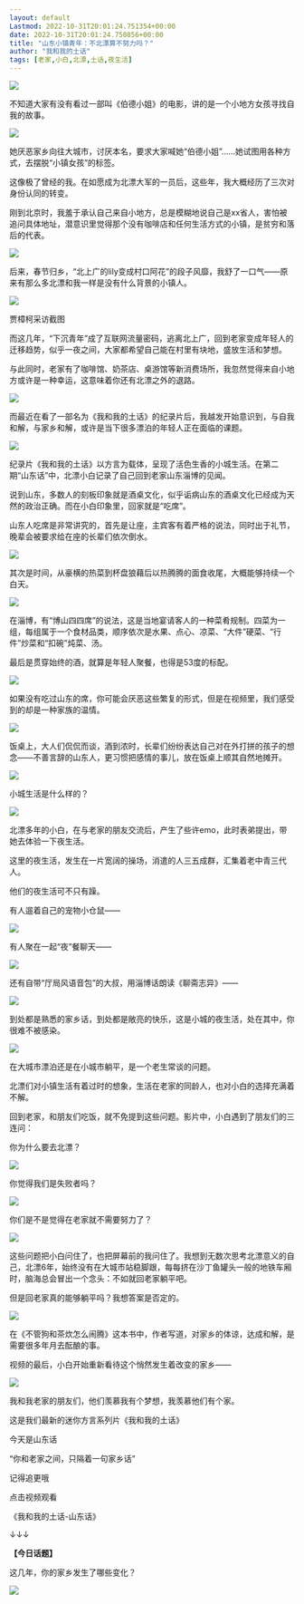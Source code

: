 ```yaml
---
layout: default
Lastmod: 2022-10-31T20:01:24.751354+00:00
date: 2022-10-31T20:01:24.750856+00:00
title: "山东小镇青年：不北漂算不努力吗？"
author: "我和我的土话"
tags: [老家,小白,北漂,土话,夜生活]
---
```


![](https://images.weserv.nl/?url=https%3A//mmbiz.qpic.cn/mmbiz_jpg/rrBWOSuXd7KpduicKqcIHehu0icfvEKXBSApMdrE5IqxiajXHP0kpPuAuzssV2ibesAbVjiavVISgGZBxrelqnpJhSw/640%3Fwx_fmt%3Djpeg)

  

  

不知道大家有没有看过一部叫《伯德小姐》的电影，讲的是一个小地方女孩寻找自我的故事。

  

![](https://images.weserv.nl/?url=https%3A//mmbiz.qpic.cn/mmbiz_jpg/rrBWOSuXd7KpduicKqcIHehu0icfvEKXBS551jVXpxgL0KuSnIgg1cgKSXr73h1xLU4WRoAfzGX0VUz2iaaLrVsyw/640%3Fwx_fmt%3Djpeg)

  

她厌恶家乡向往大城市，讨厌本名，要求大家喊她“伯德小姐”……她试图用各种方式，去摆脱“小镇女孩”的标签。

这像极了曾经的我。在如愿成为北漂大军的一员后，这些年，我大概经历了三次对身份认同的转变。

刚到北京时，我羞于承认自己来自小地方，总是模糊地说自己是xx省人，害怕被追问具体地址，潜意识里觉得那个没有咖啡店和任何生活方式的小镇，是贫穷和落后的代表。

  

![](https://images.weserv.nl/?url=https%3A//mmbiz.qpic.cn/mmbiz_jpg/rrBWOSuXd7KpduicKqcIHehu0icfvEKXBS86mHf1dicd5y8SmQaRfElwicXsyKY6RaH2Mq6KvSD1V5GqQSxnIlgeLw/640%3Fwx_fmt%3Djpeg)

后来，春节归乡，“北上广的lily变成村口阿花”的段子风靡，我舒了一口气——原来有那么多北漂和我一样是没有什么背景的小镇人。

  

![](https://images.weserv.nl/?url=https%3A//mmbiz.qpic.cn/mmbiz_jpg/rrBWOSuXd7KpduicKqcIHehu0icfvEKXBSLBx4T37oQhpyjxA8DLJnIlicicDZsPhwWmcmbUd7jRPo54MEzVjickWicg/640%3Fwx_fmt%3Djpeg)

贾樟柯采访截图

而这几年，“下沉青年”成了互联网流量密码，逃离北上广，回到老家变成年轻人的迁移趋势，似乎一夜之间，大家都希望自己能在村里有块地，盛放生活和梦想。

与此同时，老家有了咖啡馆、奶茶店、桌游馆等新消费场所，我忽然觉得来自小地方或许是一种幸运，这意味着你还有北漂之外的退路。

  

![](https://images.weserv.nl/?url=https%3A//mmbiz.qpic.cn/mmbiz_jpg/rrBWOSuXd7KpduicKqcIHehu0icfvEKXBSzbfLrBqJic1iaECHYG051wXu6yMxLlibaNKBVJVoF3opUNwXicwFGyHaAw/640%3Fwx_fmt%3Djpeg)

而最近在看了一部名为《我和我的土话》的纪录片后，我越发开始意识到，与自我和解，与家乡和解，或许是当下很多漂泊的年轻人正在面临的课题。

![](https://images.weserv.nl/?url=https%3A//mmbiz.qpic.cn/mmbiz_jpg/rrBWOSuXd7KpduicKqcIHehu0icfvEKXBSnMyrxb5ygs9XwbTenbJk0ZZKfFTo4MBRibkrPTWxTY8bSQgOSXtugxg/640%3Fwx_fmt%3Djpeg)

  

纪录片《我和我的土话》以方言为载体，呈现了活色生香的小城生活。在第二期“山东话”中，北漂小白记录了自己回到老家山东淄博的见闻。

  

说到山东，多数人的刻板印象就是酒桌文化，似乎诟病山东的酒桌文化已经成为天然的政治正确。而在小白印象里，回家就是“吃席”。

山东人吃席是非常讲究的，首先是让座，主宾客有着严格的说法，同时出于礼节，晚辈会被要求给在座的长辈们依次倒水。

  

![](https://images.weserv.nl/?url=https%3A//mmbiz.qpic.cn/mmbiz_jpg/rrBWOSuXd7KpduicKqcIHehu0icfvEKXBScZgtw2SEESzrh8JBClW6gcbc8X3M6wH9gK0DaOv5MxibgqpxGlPYSkA/640%3Fwx_fmt%3Djpeg)

  

其次是时间，从豪横的热菜到杯盘狼藉后以热腾腾的面食收尾，大概能够持续一个白天。

  

![](https://images.weserv.nl/?url=https%3A//mmbiz.qpic.cn/mmbiz_png/rrBWOSuXd7KpduicKqcIHehu0icfvEKXBSf1IWXLicRbhibBCqQosOSbGwhiaJnwt5sTWrQSH5YXRHSOCuC7wvvsUag/640%3Fwx_fmt%3Dpng)

  

在淄博，有“博山四四席”的说法，这是当地宴请客人的一种菜肴规制。四菜为一组，每组属于一个食材品类，顺序依次是水果、点心、凉菜、“大件”硬菜、“行件”炒菜和“扣碗”炖菜、汤。

最后是贯穿始终的酒，就算是年轻人聚餐，也得是53度的标配。

  

![](https://images.weserv.nl/?url=https%3A//mmbiz.qpic.cn/mmbiz_jpg/rrBWOSuXd7KpduicKqcIHehu0icfvEKXBSsfazVQbnEM0ia3MQusIGiac5DnmQoxS7ibYIAkCC2a74Dpzc8moZYG1jA/640%3Fwx_fmt%3Djpeg)

  

如果没有吃过山东的席，你可能会厌恶这些繁复的形式，但是在视频里，我们感受到的却是一种家族的温情。

![](https://images.weserv.nl/?url=https%3A//mmbiz.qpic.cn/mmbiz_jpg/rrBWOSuXd7KpduicKqcIHehu0icfvEKXBSibcMqkhr0WBhEKF5FptHH19Ez4PGuxM1POy7zdibbtg5IcLkdHSDdTyQ/640%3Fwx_fmt%3Djpeg)

饭桌上，大人们侃侃而谈，酒到浓时，长辈们纷纷表达自己对在外打拼的孩子的想念——不善言辞的山东人，更习惯把感情的事儿，放在饭桌上顺其自然地摊开。

![](https://images.weserv.nl/?url=https%3A//mmbiz.qpic.cn/mmbiz_jpg/rrBWOSuXd7KpduicKqcIHehu0icfvEKXBSa46LBbxWNpCOvMIAicyN9TurG41dpCnentB5fS1PkziaqpOL4wml2LDA/640%3Fwx_fmt%3Djpeg)

小城生活是什么样的？

  

![](https://images.weserv.nl/?url=https%3A//mmbiz.qpic.cn/mmbiz_jpg/rrBWOSuXd7KpduicKqcIHehu0icfvEKXBScxs8AvqAmYcYW9bGVU1KaRzKCtJc7Zu3eYfaM5Fkiaz7mGjjM2tIvUg/640%3Fwx_fmt%3Djpeg)

  

北漂多年的小白，在与老家的朋友交流后，产生了些许emo，此时表弟提出，带她去体验一下夜生活。

这里的夜生活，发生在一片宽阔的操场，消遣的人三五成群，汇集着老中青三代人。

他们的夜生活可不只有躁。

有人遛着自己的宠物小仓鼠——

  

![](https://images.weserv.nl/?url=https%3A//mmbiz.qpic.cn/mmbiz_png/rrBWOSuXd7KpduicKqcIHehu0icfvEKXBSZ3lf675VVbRs6ZQhv0Gqfy6k0sGb7dmCW1kPlSkqBGmXWOib5R87Ktg/640%3Fwx_fmt%3Dpng)

  

有人聚在一起“夜”餐聊天——

  

![](https://images.weserv.nl/?url=https%3A//mmbiz.qpic.cn/mmbiz_png/rrBWOSuXd7KpduicKqcIHehu0icfvEKXBSsGl2AyCLA2LsoXGxyDO8Y2skNauEHxe4HVKR3Z7QuwcNaMkd1Vuccg/640%3Fwx_fmt%3Dpng)

  

还有自带“厅局风语音包”的大叔，用淄博话朗读《聊斋志异》——

  

![](https://images.weserv.nl/?url=https%3A//mmbiz.qpic.cn/mmbiz_png/rrBWOSuXd7KpduicKqcIHehu0icfvEKXBS7liczhZRn1yVt5Bib5QlLiarCg56e8qyJpjuUeMDzibR9NyibwicIiaOHbWVA/640%3Fwx_fmt%3Dpng)

  

到处都是熟悉的家乡话，到处都是敞亮的快乐，这是小城的夜生活，处在其中，你很难不被感染。

  

![](https://images.weserv.nl/?url=https%3A//mmbiz.qpic.cn/mmbiz_jpg/rrBWOSuXd7KpduicKqcIHehu0icfvEKXBS3GweZncwtGEZqY4krf2Fl0PkyDpXMJic0xgJ3SUNCArIp7v0Eylx4UA/640%3Fwx_fmt%3Djpeg)

  

在大城市漂泊还是在小城市躺平，是一个老生常谈的问题。

  

北漂们对小镇生活有着过时的想象，生活在老家的同龄人，也对小白的选择充满着不解。

  

回到老家，和朋友们吃饭，就不免提到这些问题。影片中，小白遇到了朋友们的三连问：

  

你为什么要去北漂？  

  

![](https://images.weserv.nl/?url=https%3A//mmbiz.qpic.cn/mmbiz_jpg/rrBWOSuXd7KpduicKqcIHehu0icfvEKXBSGm8iaCZBwGeoLCsibjTk57PYksKrjgPASictZ1JngIcZryYBFFXHR28iaA/640%3Fwx_fmt%3Djpeg)

  

你觉得我们是失败者吗？

  

![](https://images.weserv.nl/?url=https%3A//mmbiz.qpic.cn/mmbiz_jpg/rrBWOSuXd7KpduicKqcIHehu0icfvEKXBSnI5v8CH58NKgjdDDXF6j2f82qkNoNhcWsDIaLzA4IqzKe6W6DBOWyw/640%3Fwx_fmt%3Djpeg)

你们是不是觉得在老家就不需要努力了？

![](https://images.weserv.nl/?url=https%3A//mmbiz.qpic.cn/mmbiz_jpg/rrBWOSuXd7KpduicKqcIHehu0icfvEKXBSv58AfTuN9PlDDjYygBJcUGP5mRM2dJWf7XWWUkEfIVJgkESTq1d2icg/640%3Fwx_fmt%3Djpeg)

这些问题把小白问住了，也把屏幕前的我问住了。我想到无数次思考北漂意义的自己，北漂6年，始终没有在大城市站稳脚跟，每每挤在沙丁鱼罐头一般的地铁车厢时，脑海总会冒出一个念头：不如就回老家躺平吧。

但是回老家真的能够躺平吗？我想答案是否定的。

![](https://images.weserv.nl/?url=https%3A//mmbiz.qpic.cn/mmbiz_jpg/rrBWOSuXd7KpduicKqcIHehu0icfvEKXBSFjbfHrkibw4sVYZfZTw5xfGnjIJSKgG6xyT3fAQicic7iaOKbzQMknHRxA/640%3Fwx_fmt%3Djpeg)

  

在《不管狗和茶炊怎么闹腾》这本书中，作者写道，对家乡的体谅，达成和解，是需要很多年月去酝酿的事。

  

视频的最后，小白开始重新看待这个悄然发生着改变的家乡——

  

![](https://images.weserv.nl/?url=https%3A//mmbiz.qpic.cn/mmbiz_jpg/rrBWOSuXd7KpduicKqcIHehu0icfvEKXBSPQJQbEV4E6w6xcZJPcbGfibhib5FKf6Y8klbkkkXgiajtVpfMGkZxWkAg/640%3Fwx_fmt%3Djpeg)

  

我和我老家的朋友们，他们羡慕我有个梦想，我羡慕他们有个家。

  

  

这是我们最新的迷你方言系列片《我和我的土话》

今天是山东话

“你和老家之间，只隔着一句家乡话”

记得追更哦

  

点击视频观看

《我和我的土话-山东话》  

↓↓↓

  

**【今日话题】**  

这几年，你的家乡发生了哪些变化？

  

  

![](https://images.weserv.nl/?url=https%3A//mmbiz.qpic.cn/mmbiz_gif/rrBWOSuXd7JfVFOO2wNS14F8pz9XNq17icxVAUJpUr9Fd0u7icz4u5xen6x7ia9WpsP6aoEJvpWM3QjKrPibKF4qQA/640%3Fwx_fmt%3Dgif)

